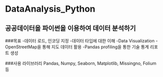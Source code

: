 # DataAnalysis_Python

## 공공데이터을 파이썬을 이용하여 데이터 분석하기

###목표
-데이터 로드, 인코딩 지정
-데이터 타입에 대한 이해
-Data Visualization
-OpenStreetMap을 통해 지도 데이터 활용
-Pandas profiling을 통한 기술 통계 리포트 생성

###사용 라이브러리
Pandas, Numpy, Seaborn, Matplotlib, Missingno, Folium 등
